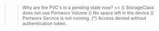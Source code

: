 </br>

>> Why are the PVC's in a pending state now? <<
() StorageClass does not use Portworx Volume
() No space left in the device
() Portworx Service is not running.
(*) Access denied without authentication token.
